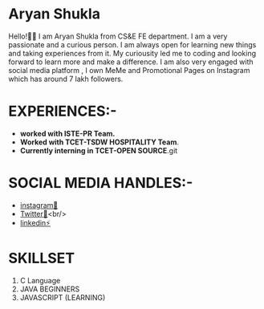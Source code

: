 # Aryan Shukla<br/>
 Hello!👋🏻 I am Aryan Shukla from CS&E FE department. I am  a very passionate and a curious person. I am always open for learning new things and taking experiences from it. My curiousity led me to coding and looking forward  to learn more and make a difference. I am also very engaged with social media platform , I own MeMe and Promotional Pages on Instagram which has around 7 lakh followers.<br/>

# EXPERIENCES:-<br/>
 - **worked with ISTE-PR Team.**
 - **Worked with TCET-TSDW HOSPITALITY Team**.<br/>
 - **Currently interning in TCET-OPEN SOURCE**.git

# SOCIAL MEDIA HANDLES:-
 - [instagram🎦](https://www.instagram.com/_aryaaann_/)<br/>
 - [Twitter🐥](https://twitter.com/_aryanshukla_)<br/>
 - [linkedin⚡](https://www.linkedin.com/in/aryan-shukla-480564219/)

# SKILLSET
 1. C Language 
 2. JAVA BEGINNERS 
 3. JAVASCRIPT (LEARNING)



